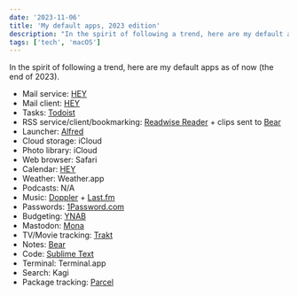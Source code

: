 ```yaml
---
date: '2023-11-06'
title: 'My default apps, 2023 edition'
description: "In the spirit of following a trend, here are my default apps as of now (the end of 2023)."
tags: ['tech', 'macOS']
---
```


In the spirit of following a trend, here are my default apps as of now (the end of 2023).<!-- excerpt -->

- Mail service: [HEY](https://hey.com)
- Mail client: [HEY](https://hey.com)
- Tasks: [Todoist](https://todoist.com)
- RSS service/client/bookmarking: [Readwise Reader](https://readwise.io/read) + clips sent to [Bear](https://bear.app)
- Launcher: [Alfred](https://alfredapp.com)
- Cloud storage: iCloud
- Photo library: iCloud
- Web browser: Safari
- Calendar: [HEY](https://hey.com)
- Weather: Weather.app
- Podcasts: N/A
- Music: [Doppler](https://brushedtype.com/doppler) + [Last.fm](https://last.fm)
- Passwords: [1Password.com](https://1password.com)
- Budgeting: [YNAB](https://ynab.com)
- Mastodon: [Mona](https://mastodon.social/@MonaApp)
- TV/Movie tracking: [Trakt](https://trakt.tv)
- Notes: [Bear](https://bear.app)
- Code: [Sublime Text](https://www.sublimetext.com)
- Terminal: Terminal.app
- Search: Kagi
- Package tracking: [Parcel](https://parcelapp.net)

